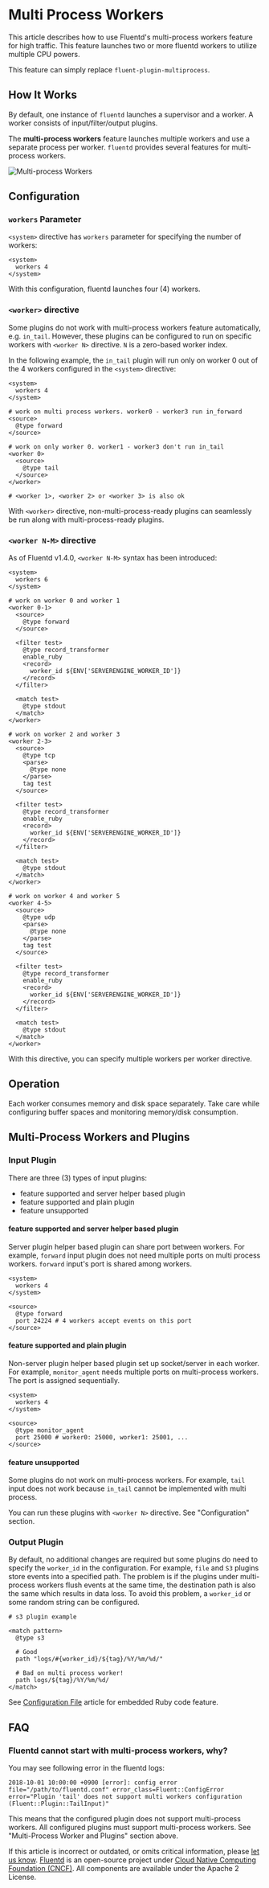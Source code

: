 # Multi Process Workers

This article describes how to use Fluentd's multi-process workers feature for high traffic. This feature launches two or more fluentd workers to utilize multiple CPU powers.

This feature can simply replace `fluent-plugin-multiprocess`.

## How It Works

By default, one instance of `fluentd` launches a supervisor and a worker. A worker consists of input/filter/output plugins.

The **multi-process workers** feature launches multiple workers and use a separate process per worker. `fluentd` provides several features for multi-process workers.

![Multi-process Workers](../.gitbook/assets/multi-process-workers%20%281%29%20%281%29.png)

## Configuration

### `workers` Parameter

`<system>` directive has `workers` parameter for specifying the number of workers:

```text
<system>
  workers 4
</system>
```

With this configuration, fluentd launches four \(4\) workers.

### `<worker>` directive

Some plugins do not work with multi-process workers feature automatically, e.g. `in_tail`. However, these plugins can be configured to run on specific workers with `<worker N>` directive. `N` is a zero-based worker index.

In the following example, the `in_tail` plugin will run only on worker 0 out of the 4 workers configured in the `<system>` directive:

```text
<system>
  workers 4
</system>

# work on multi process workers. worker0 - worker3 run in_forward
<source>
  @type forward
</source>

# work on only worker 0. worker1 - worker3 don't run in_tail
<worker 0>
  <source>
    @type tail
  </source>
</worker>

# <worker 1>, <worker 2> or <worker 3> is also ok
```

With `<worker>` directive, non-multi-process-ready plugins can seamlessly be run along with multi-process-ready plugins.

### `<worker N-M>` directive

As of Fluentd v1.4.0, `<worker N-M>` syntax has been introduced:

```text
<system>
  workers 6
</system>

# work on worker 0 and worker 1
<worker 0-1>
  <source>
    @type forward
  </source>

  <filter test>
    @type record_transformer
    enable_ruby
    <record>
      worker_id ${ENV['SERVERENGINE_WORKER_ID']}
    </record>
  </filter>

  <match test>
    @type stdout
  </match>
</worker>

# work on worker 2 and worker 3
<worker 2-3>
  <source>
    @type tcp
    <parse>
      @type none
    </parse>
    tag test
  </source>

  <filter test>
    @type record_transformer
    enable_ruby
    <record>
      worker_id ${ENV['SERVERENGINE_WORKER_ID']}
    </record>
  </filter>

  <match test>
    @type stdout
  </match>
</worker>

# work on worker 4 and worker 5
<worker 4-5>
  <source>
    @type udp
    <parse>
      @type none
    </parse>
    tag test
  </source>

  <filter test>
    @type record_transformer
    enable_ruby
    <record>
      worker_id ${ENV['SERVERENGINE_WORKER_ID']}
    </record>
  </filter>

  <match test>
    @type stdout
  </match>
</worker>
```

With this directive, you can specify multiple workers per worker directive.

## Operation

Each worker consumes memory and disk space separately. Take care while configuring buffer spaces and monitoring memory/disk consumption.

## Multi-Process Workers and Plugins

### Input Plugin

There are three \(3\) types of input plugins:

* feature supported and server helper based plugin
* feature supported and plain plugin
* feature unsupported

#### feature supported and server helper based plugin

Server plugin helper based plugin can share port between workers. For example, `forward` input plugin does not need multiple ports on multi process workers. `forward` input's port is shared among workers.

```text
<system>
  workers 4
</system>

<source>
  @type forward
  port 24224 # 4 workers accept events on this port
</source>
```

#### feature supported and plain plugin

Non-server plugin helper based plugin set up socket/server in each worker. For example, `monitor_agent` needs multiple ports on multi-process workers. The port is assigned sequentially.

```text
<system>
  workers 4
</system>

<source>
  @type monitor_agent
  port 25000 # worker0: 25000, worker1: 25001, ...
</source>
```

#### feature unsupported

Some plugins do not work on multi-process workers. For example, `tail` input does not work because `in_tail` cannot be implemented with multi process.

You can run these plugins with `<worker N>` directive. See "Configuration" section.

### Output Plugin

By default, no additional changes are required but some plugins do need to specify the `worker_id` in the configuration. For example, `file` and `S3` plugins store events into a specified path. The problem is if the plugins under multi-process workers flush events at the same time, the destination path is also the same which results in data loss. To avoid this problem, a `worker_id` or some random string can be configured.

```text
# s3 plugin example

<match pattern>
  @type s3

  # Good
  path "logs/#{worker_id}/${tag}/%Y/%m/%d/"

  # Bad on multi process worker!
  path logs/${tag}/%Y/%m/%d/
</match>
```

See [Configuration File](../configuration/config-file.md#embedded-ruby-code) article for embedded Ruby code feature.

## FAQ

### Fluentd cannot start with multi-process workers, why?

You may see following error in the fluentd logs:

```text
2018-10-01 10:00:00 +0900 [error]: config error file="/path/to/fluentd.conf" error_class=Fluent::ConfigError error="Plugin 'tail' does not support multi workers configuration (Fluent::Plugin::TailInput)"
```

This means that the configured plugin does not support multi-process workers. All configured plugins must support multi-process workers. See "Multi-Process Worker and Plugins" section above.

If this article is incorrect or outdated, or omits critical information, please [let us know](https://github.com/fluent/fluentd-docs-gitbook/issues?state=open). [Fluentd](http://www.fluentd.org/) is an open-source project under [Cloud Native Computing Foundation \(CNCF\)](https://cncf.io/). All components are available under the Apache 2 License.


